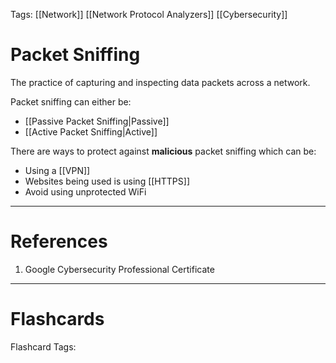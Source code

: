 Tags: [[Network]] [[Network Protocol Analyzers]] [[Cybersecurity]]
# Packet Sniffing

The practice of capturing and inspecting data packets across a network.

Packet sniffing can either be:
- [[Passive Packet Sniffing|Passive]]
- [[Active Packet Sniffing|Active]]

There are ways to protect against **malicious** packet sniffing which can be:
- Using a [[VPN]]
- Websites being used is using [[HTTPS]]
- Avoid using unprotected WiFi

---
# References

1. Google Cybersecurity Professional Certificate

---
# Flashcards

Flashcard Tags: 